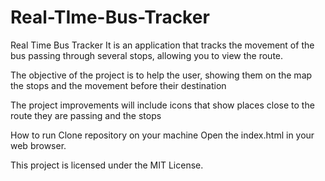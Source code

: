 # Real-TIme-Bus-Tracker
Real Time Bus Tracker
It is an application that tracks the movement of the bus passing through several stops, allowing you to view the route.

The objective of the project is to help the user, showing them on the map the stops and the movement before their destination

The project improvements will include icons that show places close to the route they are passing and the stops

How to run
Clone repository on your machine
Open the index.html in your web browser.

This project is licensed under the MIT License.
